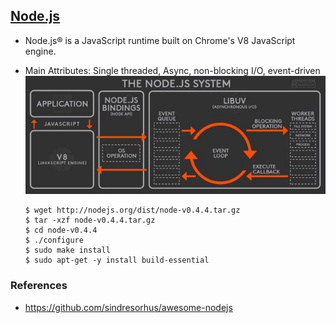 ## [Node.js](https://nodejs.org/)

- Node.js® is a JavaScript runtime built on Chrome's V8 JavaScript engine.
- Main Attributes: Single threaded, Async, non-blocking I/O, event-driven
![Node.js](img/node.jpg)

  ```
  $ wget http://nodejs.org/dist/node-v0.4.4.tar.gz
  $ tar -xzf node-v0.4.4.tar.gz
  $ cd node-v0.4.4
  $ ./configure
  $ sudo make install
  $ sudo apt-get -y install build-essential
  ```

### References
- https://github.com/sindresorhus/awesome-nodejs

